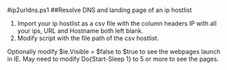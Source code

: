 
#ip2urldns.ps1
##Resolve DNS and landing page of an ip hostlist

1. Import your ip hostlist as a csv file with the column headers IP with all your ips, URL and Hostname both left blank.
2. Modify script with the file path of the csv hostlist.

Optionally modify $ie.Visible = $false to $true to see the webpages launch in IE. May need to modify Do{Start-Sleep 1} to 5 or more to see the pages.
 
